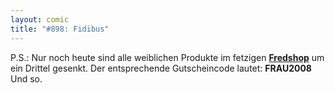 ```yaml
---
layout: comic
title: "#898: Fidibus"
---
```


P.S.:
Nur noch heute sind alle weiblichen Produkte im fetzigen <a href="http://www.spreadshirt.net/shop.php?sid=125913"><strong>Fredshop</strong></a> um ein Drittel gesenkt. 
Der entsprechende Gutscheincode lautet: <strong>FRAU2008</strong> 
Und so.
